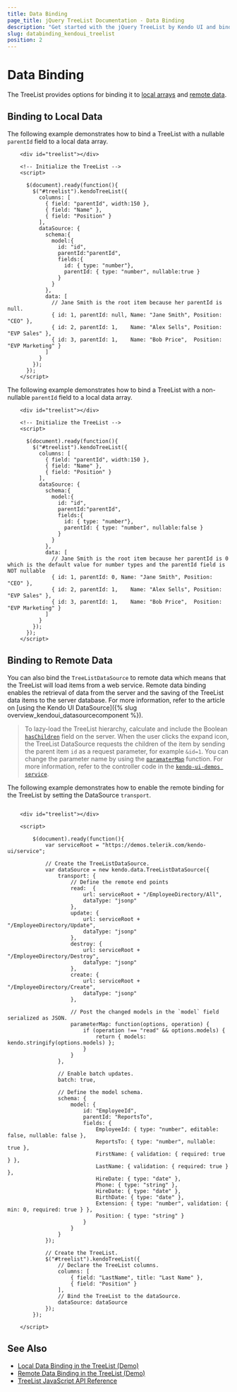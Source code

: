 ```yaml
---
title: Data Binding
page_title: jQuery TreeList Documentation - Data Binding
description: "Get started with the jQuery TreeList by Kendo UI and bind the component to local or remote data."
slug: databinding_kendoui_treelist
position: 2
---
```


# Data Binding

The TreeList provides options for binding it to [local arrays](#bining-to-local-data) and [remote data](#bining-to-remote-data).

## Binding to Local Data

The following example demonstrates how to bind a TreeList with a nullable `parentId` field to a local data array.

```dojo
    <div id="treelist"></div>

    <!-- Initialize the TreeList -->
    <script>

      $(document).ready(function(){
        $("#treelist").kendoTreeList({
          columns: [
            { field: "parentId", width:150 },
            { field: "Name" },
            { field: "Position" }
          ],
          dataSource: {
            schema:{
              model:{
                id: "id",
                parentId:"parentId",
                fields:{
                  id: { type: "number"},
                  parentId: { type: "number", nullable:true }
                }
              }
            },
            data: [
              // Jane Smith is the root item because her parentId is null.
              { id: 1, parentId: null, Name: "Jane Smith", Position: "CEO" },
              { id: 2, parentId: 1,    Name: "Alex Sells", Position: "EVP Sales" },
              { id: 3, parentId: 1,    Name: "Bob Price",  Position: "EVP Marketing" }
            ]
          }
        });
      });
    </script>
```

The following example demonstrates how to bind a TreeList with a non-nullable `parentId` field to a local data array.  

```dojo
    <div id="treelist"></div>

    <!-- Initialize the TreeList -->
    <script>

      $(document).ready(function(){
        $("#treelist").kendoTreeList({
          columns: [
            { field: "parentId", width:150 },
            { field: "Name" },
            { field: "Position" }
          ],
          dataSource: {
            schema:{
              model:{
                id: "id",
                parentId:"parentId",
                fields:{
                  id: { type: "number"},
                  parentId: { type: "number", nullable:false }
                }
              }
            },
            data: [
              // Jane Smith is the root item because her parentId is 0 which is the default value for number types and the parentId field is NOT nullable
              { id: 1, parentId: 0, Name: "Jane Smith", Position: "CEO" },
              { id: 2, parentId: 1,    Name: "Alex Sells", Position: "EVP Sales" },
              { id: 3, parentId: 1,    Name: "Bob Price",  Position: "EVP Marketing" }
            ]
          }
        });
      });
    </script>

```

## Binding to Remote Data

You can also bind the `TreeListDataSource` to remote data which means that the TreeList will load items from a web service. Remote data binding enables the retrieval of data from the server and the saving of the TreeList data items to the server database. For more information, refer to the article on [using the Kendo UI DataSource]({% slug overview_kendoui_datasourcecomponent %}).

> To lazy-load the TreeList hierarchy, calculate and include the Boolean [`hasChildren`](/api/javascript/data/treelistmodel/fields/haschildren) field on the server.
> When the user clicks the expand icon, the TreeList DataSource requests the children of the item by sending the parent item `id` as a request parameter, for example `&id=1`.
> You can change the parameter name by using the [`paramaterMap`](/api/javascript/data/datasource/configuration/transport.parametermap) function. For more information, refer to the controller code in the [`kendo-ui-demos service`](https://github.com/telerik/kendo-ui-demos-service/blob/master/demos-and-odata-v3/KendoCRUDService/Controllers/EmployeeDirectoryController.cs).

The following example demonstrates how to enable the remote binding for the TreeList by setting the DataSource `transport`.

```dojo

    <div id="treelist"></div>

    <script>

        $(document).ready(function(){
            var serviceRoot = "https://demos.telerik.com/kendo-ui/service";

            // Create the TreeListDataSource.
            var dataSource = new kendo.data.TreeListDataSource({
                transport: {
                    // Define the remote end points
                    read:  {
                        url: serviceRoot + "/EmployeeDirectory/All",
                        dataType: "jsonp"
                    },
                    update: {
                        url: serviceRoot + "/EmployeeDirectory/Update",
                        dataType: "jsonp"
                    },
                    destroy: {
                        url: serviceRoot + "/EmployeeDirectory/Destroy",
                        dataType: "jsonp"
                    },
                    create: {
                        url: serviceRoot + "/EmployeeDirectory/Create",
                        dataType: "jsonp"
                    },

                    // Post the changed models in the `model` field serialized as JSON.
                    parameterMap: function(options, operation) {
                        if (operation !== "read" && options.models) {
                            return { models: kendo.stringify(options.models) };
                        }
                    }
                },

                // Enable batch updates.
                batch: true,

                // Define the model schema.
                schema: {
                    model: {
                        id: "EmployeeId",
                        parentId: "ReportsTo",
                        fields: {
                            EmployeeId: { type: "number", editable: false, nullable: false },
                            ReportsTo: { type: "number", nullable: true },
                            FirstName: { validation: { required: true } },
                            LastName: { validation: { required: true } },
                            HireDate: { type: "date" },
                            Phone: { type: "string" },
                            HireDate: { type: "date" },
                            BirthDate: { type: "date" },
                            Extension: { type: "number", validation: { min: 0, required: true } },
                            Position: { type: "string" }
                        }
                    }
                }
            });

            // Create the TreeList.
            $("#treelist").kendoTreeList({
                // Declare the TreeList columns.
                columns: [
                    { field: "LastName", title: "Last Name" },
                    { field: "Position" }
                ],
                // Bind the TreeList to the dataSource.
                dataSource: dataSource
            });
        });

    </script>
```

## See Also

* [Local Data Binding in the TreeList (Demo)](https://demos.telerik.com/kendo-ui/treelist/local-data-binding)
* [Remote Data Binding in the TreeList (Demo)](https://demos.telerik.com/kendo-ui/treelist/remote-data-binding)
* [TreeList JavaScript API Reference](/api/javascript/ui/treelist)
